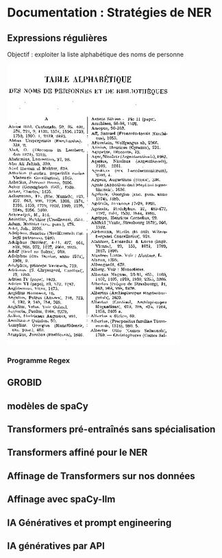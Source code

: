 # Documentation : Stratégies de NER

## Expressions régulières

Objectif : exploiter la liste alphabétique des noms de personne 

![liste_alpha](images/table_alpha.jpg)

### Programme Regex



## GROBID

## modèles de spaCy

## Transformers pré-entraînés sans spécialisation

## Transformers affiné pour le NER

## Affinage de Transformers sur nos données

## Affinage avec spaCy-llm

## IA Génératives et prompt engineering

## IA génératives par API
